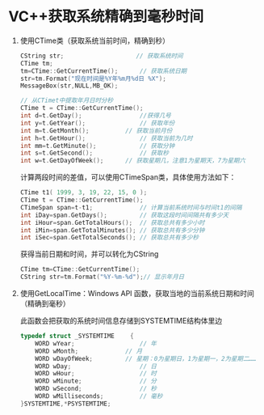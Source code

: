 # VC++获取系统精确到毫秒时间

1. 使用CTime类（获取系统当前时间，精确到秒）

   ```C++
   CString str; 				   // 获取系统时间
   CTime tm; 
   tm=CTime::GetCurrentTime();	 	// 获取系统日期
   str=tm.Format("现在时间是%Y年%m月%d日 %X");
   MessageBox(str,NULL,MB_OK);
   ```
   
   ```C++
   // 从CTimet中提取年月日时分秒
   CTime t = CTime::GetCurrentTime();
   int d=t.GetDay(); 				//获得几号
   int y=t.GetYear(); 				// 获取年份
   int m=t.GetMonth(); 			// 获取当前月份
   int h=t.GetHour(); 				// 获取当前为几时
   int mm=t.GetMinute(); 			// 获取分钟
   int s=t.GetSecond(); 			// 获取秒
   int w=t.GetDayOfWeek(); 		// 获取星期几，注意1为星期天，7为星期六
   ```

   计算两段时间的差值，可以使用CTimeSpan类，具体使用方法如下：
   
   ```C++
   CTime t1( 1999, 3, 19, 22, 15, 0 );
   CTime t = CTime::GetCurrentTime();
   CTimeSpan span=t-t1; 			// 计算当前系统时间与时间t1的间隔
   int iDay=span.GetDays(); 		// 获取这段时间间隔共有多少天
   int iHour=span.GetTotalHours();  // 获取总共有多少小时
   int iMin=span.GetTotalMinutes(); // 获取总共有多少分钟
   int iSec=span.GetTotalSeconds(); // 获取总共有多少秒
   ```
   
   获得当前日期和时间，并可以转化为CString
   
   ```C++
   CTime tm=CTime::GetCurrentTime();
   CString str=tm.Format("%Y-%m-%d");// 显示年月日
   ```
   
   
   
2. 使用GetLocalTime：Windows API 函数，获取当地的当前系统日期和时间 （精确到毫秒）

   此函数会把获取的系统时间信息存储到SYSTEMTIME结构体里边

   ```C++
   typedef struct _SYSTEMTIME 　　{
       WORD wYear;					// 年
       WORD wMonth;				// 月
       WORD wDayOfWeek;			// 星期：0为星期日，1为星期一，2为星期二……
       WORD wDay;					// 日
       WORD wHour;					// 时
       WORD wMinute;				// 分
       WORD wSecond;				// 秒
       WORD wMilliseconds;			// 毫秒
   }SYSTEMTIME,*PSYSTEMTIME;
   ```

    　　